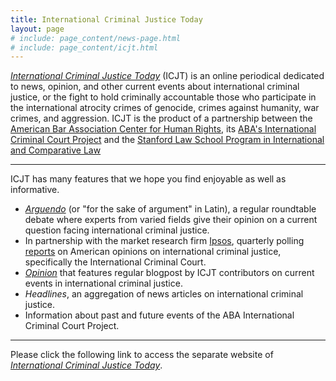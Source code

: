 ```yaml
---
title: International Criminal Justice Today
layout: page
# include: page_content/news-page.html
# include: page_content/icjt.html
---
```

[*International Criminal Justice Today*](http://www.international-criminal-justice-today.org) (ICJT) is an online periodical dedicated to news, opinion, and other current events about international criminal justice, or the fight to hold criminally accountable those who participate in the international atrocity crimes of genocide, crimes against humanity, war crimes, and aggression. ICJT is the product of a partnership between the [American Bar Association Center for Human Rights](http://www.americanbar.org/groups/human_rights.html), its [ABA's International Criminal Court Project](http://www.aba-icc.org) and the [Stanford Law School Program in International and Comparative Law](https://www.law.stanford.edu/areas-of-interest/international-and-comparative-law)

---

ICJT has many features that we hope you find enjoyable as well as informative.


-  [*Arguendo*](http://www.international-criminal-justice-today.org/arguendo/) (or "for 	 the sake of argument" in Latin), a regular roundtable debate where experts from 	  	  varied fields give their opinion on a current question facing international criminal 	   justice.
-  In partnership with the market research firm [Ipsos](http://www.ipsos-na.com/),  	 	 quarterly polling [reports](http://www.international-criminal-justice-today.org/ipsos-polling-data/) on American opinions on international criminal justice, 		specifically the International Criminal Court.
-  [*Opinion*](http://www.international-criminal-justice-today.org/opinion/) that  	 features regular blogpost by ICJT contributors on current events in   	 international criminal justice.
-  *Headlines*, an aggregation of news articles on international criminal justice.
-  Information about past and future events of the ABA International Criminal Court 		Project.

---

Please click the following link to access the separate website of [_International Criminal Justice Today_](http://www.international-criminal-justice-today.org).

